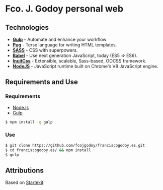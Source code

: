 # Fco. J. Godoy personal web

## Technologies

- [**Gulp**](http://gulpjs.com) - Automate and enhance your workflow
- [**Pug**](https://pugjs.org) - Terse language for writing HTML templates.
- [**SASS**](http://sass-lang.com) - CSS with superpowers.
- [**Babel**](https://babeljs.io) - Use next generation JavaScript, today (ES5 => ES6).
- [**InuitCss**](http://inuitcss.com) - Extensible, scalable, Sass-based, OOCSS framework.
- [**NodeJS**](https://nodejs.org) - JavaScript runtime built on Chrome's V8 JavaScript engine.

## Requirements and Use

### Requirements

- [Node.js](https://nodejs.org/en/)
- [Gulp](http://gulpjs.com)

```bash
$ npm install -g gulp
```

### Use

```bash
$ git clone https://github.com/fcojgodoy/franciscogodoy.es.git
$ cd franciscogodoy.es/ && npm install
$ gulp
```

## Attributions

Based on [Startekit](https://github.com/carloscuesta/starterkit).
